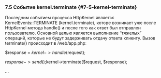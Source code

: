 ### 7.5 Событие kernel.terminate {#7-5-kernel-terminate}

Последним событием процесса HttpKernel является KernelEvents::TERMINATE (kernel.terminate), которе возникает уже после HttpKernel метода handle() и после того как ответ был отправлен пользователю. Основной целью является выполнение “тяжелых” операций, которые не будут задерживать отдачу ответа клиенту. Вызов terminate() происходит в /web/app.php:

$response = $kernel->handle($request);

$response->send();$kernel->terminate($request, $response);

…